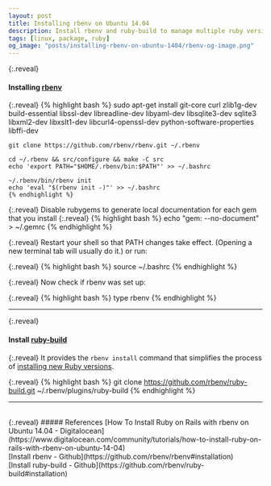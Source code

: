 ```yaml
---
layout: post
title: Installing rbenv on Ubuntu 14.04
description: Install rbenv and ruby-build to manage multiple ruby versions on Ubuntu 14.04
tags: [linux, package, ruby]
og_image: "posts/installing-rbenv-on-ubuntu-1404/rbenv-og-image.png"
---
```


{:.reveal}
#### Installing [rbenv](https://github.com/rbenv/rbenv#installation)

{:.reveal}
    {% highlight bash %}
    sudo apt-get install git-core curl zlib1g-dev build-essential libssl-dev libreadline-dev libyaml-dev libsqlite3-dev sqlite3 libxml2-dev libxslt1-dev libcurl4-openssl-dev python-software-properties libffi-dev
    
    git clone https://github.com/rbenv/rbenv.git ~/.rbenv
    
    cd ~/.rbenv && src/configure && make -C src
    echo 'export PATH="$HOME/.rbenv/bin:$PATH"' >> ~/.bashrc
    
    ~/.rbenv/bin/rbenv init
    echo 'eval "$(rbenv init -)"' >> ~/.bashrc
    {% endhighlight %}
    
{:.reveal}
Disable rubygems to generate local documentation for each gem that you install
    {:.reveal}
    {% highlight bash %}
    echo "gem: --no-document" > ~/.gemrc
    {% endhighlight %}

{:.reveal}
Restart your shell so that PATH changes take effect. (Opening a new terminal tab will usually do it.) or run:

{:.reveal}
    {% highlight bash %}
    source ~/.bashrc
    {% endhighlight %}

{:.reveal}
Now check if rbenv was set up:

{:.reveal}
    {% highlight bash %}
    type rbenv
    {% endhighlight %}

---
{:.reveal}
#### Install [ruby-build](https://github.com/rbenv/ruby-build#readme)
{:.reveal}
It provides the `rbenv install` command that simplifies the process of [installing new Ruby versions](https://github.com/rbenv/rbenv#installing-ruby-versions).

{:.reveal}
    {% highlight bash %}
    git clone https://github.com/rbenv/ruby-build.git ~/.rbenv/plugins/ruby-build
    {% endhighlight %}

---
<br>
{:.reveal}
##### References
[How To Install Ruby on Rails with rbenv on Ubuntu 14.04 - Digitalocean](https://www.digitalocean.com/community/tutorials/how-to-install-ruby-on-rails-with-rbenv-on-ubuntu-14-04) 
<br>
[Install rbenv - Github](https://github.com/rbenv/rbenv#installation) 
<br>
[Install ruby-build - Github](https://github.com/rbenv/ruby-build#installation) 

